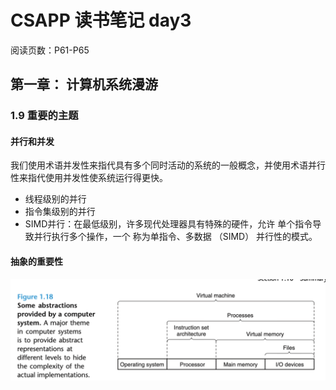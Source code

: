 # CSAPP 读书笔记 day3

阅读页数：P61-P65

## 第一章： 计算机系统漫游

### 1.9 重要的主题

#### 并行和并发

我们使用术语并发性来指代具有多个同时活动的系统的一般概念，并使用术语并行性来指代使用并发性使系统运行得更快。

- 线程级别的并行
- 指令集级别的并行
- SIMD并行：在最低级别，许多现代处理器具有特殊的硬件，允许 单个指令导致并行执行多个操作，一个 称为单指令、多数据 （SIMD） 并行性的模式。

#### 抽象的重要性

![1693021154151](image/wongdark2017/1693021154151.png)
